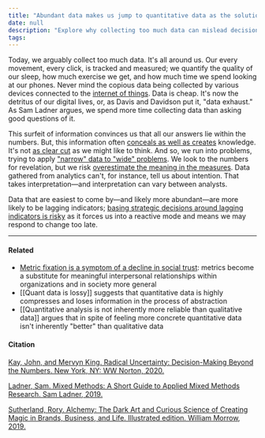 ```yaml
---
title: "Abundant data makes us jump to quantitative data as the solution to every problem"
date: null
description: "Explore why collecting too much data can mislead decision-making, highlighting the limits of quantitative analysis and the risks of relying on lagging indicators in uncertain situations."
tags: 
---
```


Today, we arguably collect too much data. It's all around us. Our every movement, every click, is tracked and measured; we quantify the quality of our sleep, how much exercise we get, and how much time we spend looking at our phones. Never mind the copious data being collected by various devices connected to the [internet of things](https://publish.obsidian.md/mobydiction/internet+of+things). Data is cheap. It's now the detritus of our digital lives, or, as Davis and Davidson put it, "data exhaust." As Sam Ladner argues, we spend more time collecting data than asking good questions of it.

This surfeit of information convinces us that all our answers lie within the numbers. But, this information often [conceals as well as creates](https://publish.obsidian.md/mobydiction/notes/Rationalistic+models+of+human+behaviour+are+limiting) knowledge. It's not [as clear cut](https://publish.obsidian.md/mobydiction/notes/Quantitative+analysis+is+not+inherently+more+reliable+than+qualitative+data) as we might like to think. And so, we run into problems, trying to apply ["narrow" data to "wide" problems](https://publish.obsidian.md/mobydiction/notes/Situations+of+radical+uncertainty+cannot+be+resolved+through+probabilistic+thinking+alone). We look to the numbers for revelation, but we risk [overestimate the meaning in the measures](https://publish.obsidian.md/mobydiction/notes/Quant+data+is+lossy). Data gathered from analytics can't, for instance, tell us about intention. That takes interpretation—and interpretation can vary between analysts.

Data that are easiest to come by—and likely more abundant—are more likely to be lagging indicators; [basing strategic decisions around lagging indicators is risky](https://publish.obsidian.md/mobydiction/notes/Base+strategy+on+leading%2C+not+lagging%2C+indicators) as it forces us into a reactive mode and means we may respond to change too late.

---

#### Related

- [Metric fixation is a symptom of a decline in social trust](https://publish.obsidian.md/mobydiction/notes/Metric+fixation+is+a+symptom+of+a+decline+in+social+trust): metrics become a substitute for meaningful interpersonal relationships within organizations and in society more general
- [[Quant data is lossy]] suggests that quantitative data is highly compresses and loses information in the process of abstraction
- [[Quantitative analysis is not inherently more reliable than qualitative data]] argues that in spite of feeling more concrete quantitative data isn't inherently "better" than qualitative data

#### Citation

[Kay, John, and Mervyn King. Radical Uncertainty: Decision-Making Beyond the Numbers. New York, NY: WW Norton, 2020.](https://publish.obsidian.md/mobydiction/notes/%E2%89%88+King+and+Kay+-+Radical+Uncertainty)

[Ladner, Sam. Mixed Methods: A Short Guide to Applied Mixed Methods Research. Sam Ladner, 2019.](https://publish.obsidian.md/mobydiction/notes/%E2%89%88+Ladner+-+Mixed+Methods)

[Sutherland, Rory. Alchemy: The Dark Art and Curious Science of Creating Magic in Brands, Business, and Life. Illustrated edition. William Morrow, 2019.](https://publish.obsidian.md/mobydiction/Sutherland+-+Alchemy)
